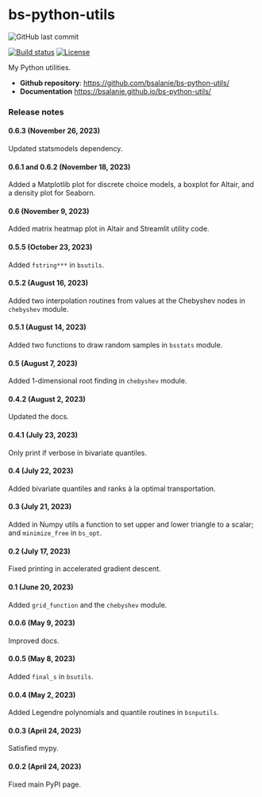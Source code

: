 # bs-python-utils

![GitHub last commit](https://img.shields.io/github/last-commit/bsalanie/bs-python-utils)

<!-- [![Release](https://img.shields.io/github/v/release/bsalanie/bs-python-utils)](https://img.shields.io/github/v/release/bsalanie/bs-python-utils) -->

[![Build status](https://img.shields.io/github/actions/workflow/status/bsalanie/bs-python-utils/main.yml?branch=main)](https://github.com/bsalanie/bs-python-utils/actions/workflows/main.yml?query=branch%3Amain) <!-- [![codecov](https://codecov.io/gh/bsalanie/bs-python-utils/branch/main/graph/badge.svg)](https://codecov.io/gh/bsalanie/bs-python-utils) --> <!-- [![Commit activity](https://img.shields.io/github/commit-activity/m/bsalanie/bs-python-utils)](https://img.shields.io/github/commit-activity/m/bsalanie/bs-python-utils) --> [![License](https://img.shields.io/github/license/bsalanie/bs-python-utils)](https://img.shields.io/github/license/bsalanie/bs-python-utils)

My Python utilities.

- **Github repository**: <https://github.com/bsalanie/bs-python-utils/>
- **Documentation** <https://bsalanie.github.io/bs-python-utils/>

### Release notes

#### 0.6.3 (November 26, 2023)
Updated statsmodels dependency.

#### 0.6.1 and 0.6.2 (November 18, 2023)
Added a Matplotlib plot for discrete choice models, a boxplot for Altair, and a density plot for Seaborn.

#### 0.6 (November 9, 2023)

Added matrix heatmap plot in Altair and Streamlit utility code.

#### 0.5.5 (October 23, 2023)

Added `fstring***` in `bsutils`.

#### 0.5.2 (August 16, 2023)

Added two interpolation routines from values at the Chebyshev nodes in `chebyshev` module.

#### 0.5.1 (August 14, 2023)

Added two functions to draw random samples in `bsstats` module.

#### 0.5 (August 7, 2023)

Added 1-dimensional root finding in `chebyshev` module.

#### 0.4.2 (August 2, 2023)

Updated the docs.

#### 0.4.1 (July 23, 2023)

Only print if verbose in bivariate quantiles.

#### 0.4 (July 22, 2023)

Added bivariate quantiles and ranks à la optimal transportation.

#### 0.3 (July 21, 2023)

Added in Numpy utils a function to set upper and lower triangle to a scalar;
and `minimize_free` in `bs_opt`.

#### 0.2 (July 17, 2023)

Fixed printing in accelerated gradient descent.

#### 0.1 (June 20, 2023)

Added `grid_function` and the `chebyshev` module.

#### 0.0.6 (May 9, 2023)

Improved docs.

#### 0.0.5 (May 8, 2023)

Added `final_s` in `bsutils`.

#### 0.0.4 (May 2, 2023)

Added Legendre polynomials and quantile routines in `bsnputils`.

#### 0.0.3 (April 24, 2023)

Satisfied mypy.

#### 0.0.2 (April 24, 2023)

Fixed main PyPI page.
